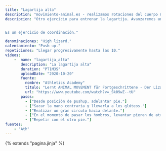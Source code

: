 ```yaml
---
title: "Lagartija alta"
description: "movimiento-animal.es - realizamos rotaciones del cuerpo mientras avanzamos."
descripcion: "Otro ejercicio para entrenar la lagartija. Avanzaremos un pie, apoyando la mano contraria con el brazo estirado en el suelo. La otra mano describirá un gran círculo hacia delante, empezando desde los glúteos. En el momento de pasar sobre la vertical de los hombros, la pierna de atrás se levanta, la pelvis hace una rotación y se avanza un paso después de que la mano lleguw al suelo.


Es un ejercicio de coordinación."

denominaciones: "High lizard."
calentamiento: "Push up."
repeticiones: "Llegar progresivamente hasta las 10."
videos: 
    -  name: "lagartija_alta"
       description: "La lagartija alta"
       duration: "PT1M3S"
       uploadDate: "2020-10-20"
       fuente:
         nombre: "Athletics Academy"
         titulo: "Lernt ANIMAL MOVEMENT für Fortgeschrittene - Der Lizard"
         url: "https://www.youtube.com/watch?v=_Sk09wZ--tU"
       pasos:
         - ["Desde posición de pushup, adelantar pie."]
         - ["Sacar la mano contraria y llevarla a los glúteos."]
         - ["Realizar un gran circulo hacia delante."]
         - ["En el momento de pasar los hombros, levantar pieran de atrás, y giro de cadera."]
         - ["Repetir con el otro pie."]
fuentes:
    - "Ath"
---
```

{% extends "pagina.jinja" %}
